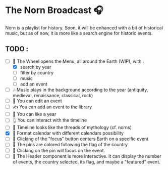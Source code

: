 # The Norn Broadcast 🎧
Norn is a playlist for history. Soon, it will be enhanced with a bit of historical music, but as of now, it is more like a search engine for historic events.

## TODO : 
- [ ] 🛞 The Wheel opens the Menu, all around the Earth (WIP), with : 
    - [x] search by year
    - [ ] filter by country
    - [ ] music
    - [ ] add an event
- [ ] 🎶 Music plays in the background according to the year (antiquity, medieval, renaissance, classical, rock)
- [ ] 📝 You can edit an event
- [ ] ✍️ You can add an event to the library
- [ ] 💖 You can like a year
- [ ] 👆 You can interact with the timeline
- [ ] 🧵 Timeline looks like the threads of mythology (cf. norns)
- [x] 📅 Format calendar with different calendars possibility
- [ ] 🔎 Clicking of the "focus" button centers Earth on a specific event
- [ ] 🏴 The pins are colored following the flag of the country
- [ ] 🔎 Clicking on the pin will focus on the event.
- [ ] 👋 The Header component is more interactive. It can display the number of events, the country selected, its flag, and maybe a "featured" event.
